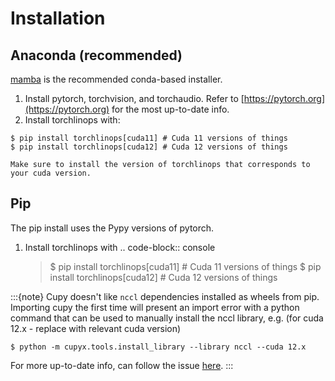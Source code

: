 # Installation

## Anaconda (recommended)

[mamba](https://mamba.readthedocs.io/en/latest/) is the recommended conda-based installer.

1. Install pytorch, torchvision, and torchaudio. Refer to [https://pytorch.org](https://pytorch.org) for the most up-to-date info.
2. Install torchlinops with:

```console
$ pip install torchlinops[cuda11] # Cuda 11 versions of things
$ pip install torchlinops[cuda12] # Cuda 12 versions of things

Make sure to install the version of torchlinops that corresponds to your cuda version.
```

## Pip

The pip install uses the Pypy versions of pytorch.

1. Install torchlinops with
   .. code-block:: console

   > \$ pip install torchlinops\[cuda11\] # Cuda 11 versions of things
   > \$ pip install torchlinops\[cuda12\] # Cuda 12 versions of things

:::{note}
Cupy doesn't like `nccl` dependencies installed as wheels from pip. Importing
cupy the first time will present an import error with a python command that can
be used to manually install the nccl library, e.g. (for cuda 12.x - replace with
relevant cuda version)

```console
$ python -m cupyx.tools.install_library --library nccl --cuda 12.x
```

For more up-to-date info, can follow the issue [here](https://github.com/cupy/cupy/issues/8227).
:::
